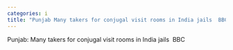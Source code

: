 ```yaml
---
categories: i
title: "Punjab Many takers for conjugal visit rooms in India jails  BBC"
---
```

Punjab: Many takers for conjugal visit rooms in India jails&nbsp;&nbsp;BBC